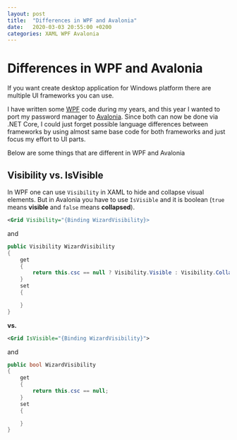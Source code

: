 ```yaml
---
layout: post
title:  "Differences in WPF and Avalonia"
date:   2020-03-03 20:55:00 +0200
categories: XAML WPF Avalonia
---
```

# Differences in WPF and Avalonia

If you want create desktop application for Windows platform there are multiple UI frameworks you can use.

I have written some [WPF](https://en.wikipedia.org/wiki/Windows_Presentation_Foundation) code during my years, and this year I wanted to port my password manager to [Avalonia](https://avaloniaui.net/). Since both can now be done via .NET Core, I could just forget possible language differences between frameworks by using almost same base code for both frameworks and just focus my effort to UI parts.

Below are some things that are different in WPF and Avalonia

## Visibility vs. IsVisible

In WPF one can use `Visibility` in XAML to hide and collapse visual elements. But in Avalonia you have to use `IsVisible` and it is boolean (`true` means **visible** and `false` means **collapsed**).

```xml
<Grid Visibility="{Binding WizardVisibility}>
```
and
```csharp
public Visibility WizardVisibility
{ 
    get
    {
        return this.csc == null ? Visibility.Visible : Visibility.Collapsed;
    } 
    set
    {

    }
}
```

**vs.**

```xml
<Grid IsVisible="{Binding WizardVisibility}">
```
and
```csharp
public bool WizardVisibility
{ 
    get
    {
        return this.csc == null;
    } 
    set
    {

    }
}
```